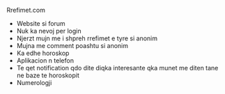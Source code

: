 Rrefimet.com

- Website si forum
- Nuk ka nevoj per login
- Njerzt mujn me i shpreh rrefimet e tyre si anonim
- Mujna me comment poashtu si anonim
- Ka edhe horoskop
- Aplikacion n telefon
- Te qet notification qdo dite diqka interesante qka munet me diten tane ne baze te horoskopit
- Numerologji